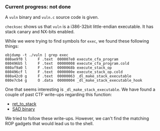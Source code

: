### Current progress: not done

A `vuln` binary and `vuln.c` source code is given.

`checksec` shows us that `vuln` is a i386-32bit little-endian executable.
It has stack canary and NX-bits enabled.

While we were trying to find symbols for `exec`, we found these following things:
```
objdump -t ./vuln | grep exec
080ae9f0 l     F .text  000007e0 execute_cfa_program
080496b5 l     F .text  00000008 execute_cfa_program.cold
080af9a0 l     F .text  0000068b execute_stack_op
080496cf l     F .text  0000000e execute_stack_op.cold
080a42c0 g     F .text  00000063 _dl_make_stack_executable
080e7cb4 g     O .data  00000004 _dl_make_stack_executable_hook
```

One that seems interesting is `_dl_make_stack_executable`. We have found a couple of past CTF write-ups regarding this function:
- [ret_to_stack](https://quentinmeffre.fr/pwn/2017/01/26/ret_to_stack.html)
- [SAD binary](https://ctftime.org/writeup/22772)   

We tried to follow these write-ups. However, we can't find the matching ROP gadgets that would lead us to the shell.